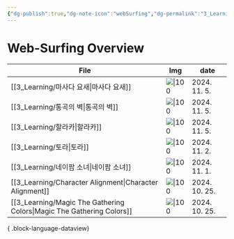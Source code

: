 ```yaml
---
{"dg-publish":true,"dg-note-icon":"webSurfing","dg-permalink":"3_Learning/Overview/web-surfing","tags":["web-surfing","overview"],"permalink":"/3_Learning/Overview/web-surfing/","dgPassFrontmatter":true,"noteIcon":"webSurfing"}
---
```


# Web-Surfing Overview
| File                                                                     | Img                                                                                                                              | date          |
| ------------------------------------------------------------------------ | -------------------------------------------------------------------------------------------------------------------------------- | ------------- |
| [[3_Learning/마사다 요새\|마사다 요새]]                                         | ![\|100](https://encrypted-tbn0.gstatic.com/images?q=tbn:ANd9GcRm2SfqNJxqq44KY059f1KOY_KlsUQ8RszbCw&s)                           | 2024. 11. 5.  |
| [[3_Learning/통곡의 벽\|통곡의 벽]]                                           | ![\|100](https://a.travel-assets.com/findyours-php/viewfinder/images/res70/292000/292189-Jerusalem-And-Vicinity.jpg)             | 2024. 11. 5.  |
| [[3_Learning/할라카\|할라카]]                                               | ![\|100](https://cnts-image.godpeople.com/641/44641/700_748.jpg)                                                                 | 2024. 11. 5.  |
| [[3_Learning/토라\|토라]]                                                 | ![\|100](https://www.penews.co.kr/news/photo/202011/17247_16163_306.jpg)                                                         | 2024. 11. 2.  |
| [[3_Learning/네이팜 소녀\|네이팜 소녀]]                                         | ![\|100](https://pds.joongang.co.kr/news/component/htmlphoto_mmdata/202206/08/7d5d6965-9a24-4f49-a77b-03e0f3e801b0.jpg)          | 2024. 11. 1.  |
| [[3_Learning/Character Alignment\|Character Alignment]]               | ![\|100](https://rantingsoftheninjarobot.files.wordpress.com/2012/01/harry-potter-custom.jpg)                                    | 2024. 10. 25. |
| [[3_Learning/Magic The Gathering Colors\|Magic The Gathering Colors]] | ![\|100](https://static.wikia.nocookie.net/mtgsalvation_gamepedia/images/e/e1/Color_Wheel.jpg/revision/latest?cb=20060415063339) | 2024. 10. 25. |

{ .block-language-dataview}
